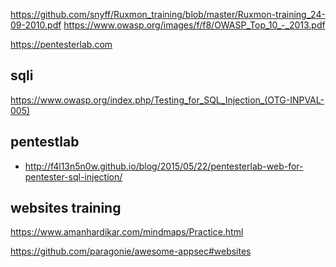 https://github.com/snyff/Ruxmon_training/blob/master/Ruxmon-training_24-09-2010.pdf
https://www.owasp.org/images/f/f8/OWASP_Top_10_-_2013.pdf


https://pentesterlab.com


sqli
----
https://www.owasp.org/index.php/Testing_for_SQL_Injection_(OTG-INPVAL-005)

pentestlab
----
- http://f4l13n5n0w.github.io/blog/2015/05/22/pentesterlab-web-for-pentester-sql-injection/









websites training
---
https://www.amanhardikar.com/mindmaps/Practice.html

https://github.com/paragonie/awesome-appsec#websites
